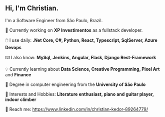 <h2>Hi, I'm Christian.</h2>

I'm a Software Engineer from São Paulo, Brazil.

🏦 Currently working on <b>XP Investimentos</b> as a fullstack developer.

🖱️  I use daily: <b>.Net Core, C#, Python, React, Typescript, SqlServer, Azure Devops</b>

⌨️ I also know: <b>MySql, Jenkins, Angular, Flask, Django Rest-Framework</b>

💡  Currently learning about <b>Data Science, Creative Programming, Pixel Art</b> and <b>Finance</b>

📝 Degree in computer engineering from the <b>University of São Paulo</b>

🎸 Interests and Hobbies: <b>Literature enthusiast, piano and guitar player, indoor climber </b>

📩 Reach me: https://www.linkedin.com/in/christian-kedor-89264779/
